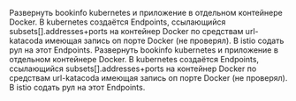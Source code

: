 Развернуть bookinfo kubernetes и приложение в отдельном контейнере Docker. В kubernetes создаётся Endpoints, ссылающийся  subsets[].addresses+ports на контейнер Docker по средствам url-katacoda имеющая запись оп порте Docker (не проверял). В istio содать рул на этот Endpoints.
Развернуть bookinfo kubernetes и приложение в отдельном контейнере Docker. В kubernetes создаётся Endpoints, ссылающийся  subsets[].addresses+ports на контейнер Docker по средствам url-katacoda имеющая запись оп порте Docker (не проверял). В istio содать рул на этот Endpoints.
